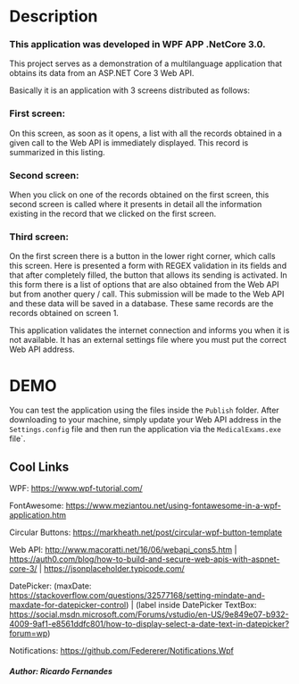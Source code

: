 # Description

### This application was developed in WPF APP .NetCore 3.0.

This project serves as a demonstration of a multilanguage application that obtains its data from an ASP.NET Core 3 Web API.

Basically it is an application with 3 screens distributed as follows:

### First screen:


On this screen, as soon as it opens, a list with all the records obtained in a given call to the Web API is immediately displayed. This record is summarized in this listing.

### Second screen:

When you click on one of the records obtained on the first screen, this second screen is called where it presents in detail all the information existing in the record that we clicked on the first screen.

### Third screen:

On the first screen there is a button in the lower right corner, which calls this screen.
Here is presented a form with REGEX validation in its fields and that after completely filled, the button that allows its sending is activated.
In this form there is a list of options that are also obtained from the Web API but from another query / call.
This submission will be made to the Web API and these data will be saved in a database.
These same records are the records obtained on screen 1.


This application validates the internet connection and informs you when it is not available.
It has an external settings file where you must put the correct Web API address.



# DEMO

You can test the application using the files inside the `Publish` folder.
After downloading to your machine, simply update your Web API address in the `Settings.config` file and then run the application via the `MedicalExams.exe` file`.



## Cool Links

WPF: https://www.wpf-tutorial.com/

FontAwesome: https://www.meziantou.net/using-fontawesome-in-a-wpf-application.htm

Circular Buttons: https://markheath.net/post/circular-wpf-button-template

Web API: http://www.macoratti.net/16/06/webapi_cons5.htm | https://auth0.com/blog/how-to-build-and-secure-web-apis-with-aspnet-core-3/ | https://jsonplaceholder.typicode.com/

DatePicker: (maxDate: https://stackoverflow.com/questions/32577168/setting-mindate-and-maxdate-for-datepicker-control) | (label inside DatePicker TextBox: https://social.msdn.microsoft.com/Forums/vstudio/en-US/9e849e07-b932-4009-9af1-e8561ddfc801/how-to-display-select-a-date-text-in-datepicker?forum=wp)

Notifications: https://github.com/Federerer/Notifications.Wpf


##### Author: Ricardo Fernandes
